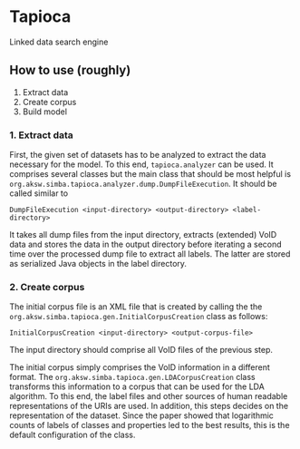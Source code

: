 # Tapioca
Linked data search engine

## How to use (roughly)

1. Extract data
2. Create corpus
3. Build model

### 1. Extract data

First, the given set of datasets has to be analyzed to extract the data necessary for the model. To this end, `tapioca.analyzer` can be used. It comprises several classes but the main class that should be most helpful is `org.aksw.simba.tapioca.analyzer.dump.DumpFileExecution`. It should be called similar to

```
DumpFileExecution <input-directory> <output-directory> <label-directory>
```
It takes all dump files from the input directory, extracts (extended) VoID data and stores the data in the output directory before iterating a second time over the processed dump file to extract all labels. The latter are stored as serialized Java objects in the label directory.

### 2. Create corpus

The initial corpus file is an XML file that is created by calling the the `org.aksw.simba.tapioca.gen.InitialCorpusCreation` class as follows:

```
InitialCorpusCreation <input-directory> <output-corpus-file>
```
The input directory should comprise all VoID files of the previous step.

The initial corpus simply comprises the VoID information in a different format. The `org.aksw.simba.tapioca.gen.LDACorpusCreation` class transforms this information to a corpus that can be used for the LDA algorithm. To this end, the label files and other sources of human readable representations of the URIs are used. In addition, this steps decides on the representation of the dataset. Since the paper showed that logarithmic counts of labels of classes and properties led to the best results, this is the default configuration of the class.

 
